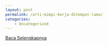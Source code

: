 ```yaml
---
layout: post
permalink: /arti-mimpi-kerja-ditempat-lama/
categories:
    - Uncategorized
---
```


[Baca Selengkapnya](/05)